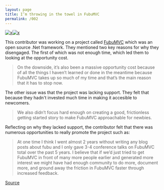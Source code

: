 ```yaml
---
layout: page
title: I’m throwing in the towel in FubuMVC
permalink: /002
---
```


[![x](https://img.shields.io/badge/-Lack%20of%20Support-e2062c)](/#LOS)[![x](https://img.shields.io/badge/-Not%20Enough%20Time%20(Internal)-darkblue)](/#NETI)

This contributor was working on a project called [FubuMVC](https://fubumvc.github.io/) which was an open source .Net framework. They mentioned two key reasons for why they disengaged. The first of which was not enough time, which led them to looking at the opportunity cost.

> On the downside, it’s also been a massive opportunity cost because of  all the things I haven’t learned or done in the meantime because FubuMVC takes up so much of my time and that’s the main reason that it has to  stop now.

The other issue was that the project was lacking support. They felt that because they hadn't invested much time in making it accesible to newcomers. 

> We also didn’t focus hard enough on creating a good,  frictionless getting started story to make FubuMVC approachable for newbies. 

Reflecting on why they lacked support, the contributor felt that there was numerous opportunities to really promote the project such as:

> At one time I think I went almost 2 years without writing any blog posts about fubu and I only gave 3-4 conference talks on FubuMVC total over  the past 5 years.  I believe that if we’d just tried to get FubuMVC in  front of many more people earlier and generated more interest we might  have had enough community to do more, document more, and ground away the friction in FubuMVC faster through increased feedback.

[Source](https://jeremydmiller.com/2014/04/03/im-throwing-in-the-towel-in-fubumvc/)

